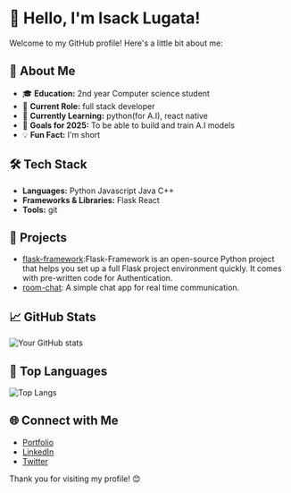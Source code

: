# 👋 Hello, I'm Isack Lugata!

Welcome to my GitHub profile! Here's a little bit about me:

## 🚀 About Me
- 🎓 **Education:** 2nd year Computer science student
- 💼 **Current Role:** full stack developer
- 🌱 **Currently Learning:** python(for A.I), react native
- 🎯 **Goals for 2025:**  To be able to build and train A.I models
- 💡 **Fun Fact:** I'm short

## 🛠️ Tech Stack
- **Languages:** Python Javascript Java C++
- **Frameworks & Libraries:** Flask React 
- **Tools:** git

## 🌟 Projects
- [flask-framework](https://github.com/GhostWire619/flask-framework):Flask-Framework is an open-source Python project that helps you set up a full Flask project environment quickly. It comes with pre-written code for Authentication.
- [room-chat](link): A simple chat app for real time communication.

## 📈 GitHub Stats
![Your GitHub stats](https://github-readme-stats.vercel.app/api?username=Ghostwire619&show_icons=true&theme=radical)

## 🚀 Top Languages
![Top Langs](https://github-readme-stats.vercel.app/api/top-langs/?username=Ghostwire619&layout=compact&theme=radical)


## 🌐 Connect with Me
- [Portfolio](link)
- [LinkedIn](https://www.linkedin.com/in/isack-lugata-a6356531a?lipi=urn%3Ali%3Apage%3Ad_flagship3_profile_view_base_contact_details%3Bks2KoomqRFyskYDGDNwZiQ%3D%3)
- [Twitter](https://x.com/ZacFrostt)

Thank you for visiting my profile! 😊



